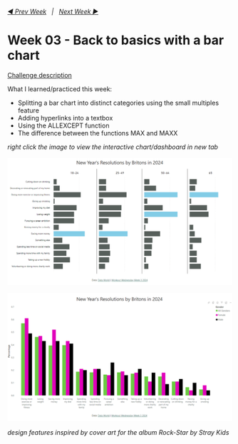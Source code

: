 <h6><a href="../Week_2/README.md">◀  Prev Week</a>&nbsp;&nbsp;&nbsp;|&nbsp;&nbsp;&nbsp;<a href="../Week_4/README.md">Next Week  ▶</a></h6>

# Week 03 - Back to basics with a bar chart

[Challenge description](https://workout-wednesday.com/pbi-2024-w03/)

What I learned/practiced this week:

- Splitting a bar chart into distinct categories using the small multiples feature
- Adding hyperlinks into a textbox
- Using the ALLEXCEPT function
- The difference between the functions MAX and MAXX


<i>right click the image to view the interactive chart/dashboard in new tab</i><br>
<br>
<a href="https://community.fabric.microsoft.com/t5/Data-Stories-Gallery/Workout-Wednesday-2024-Week-3/m-p/3924177#M12531" target="_blank">
<img src="PBI WoW 2024 wk 3 a.png?raw=true" alt="PowerBI Chart/Dashboard">
</a>

<a href="https://community.fabric.microsoft.com/t5/Data-Stories-Gallery/Workout-Wednesday-2024-Week-3/m-p/3924177#M12531" target="_blank">
<img src="PBI WoW 2024 wk 3 b.png?raw=true" alt="PowerBI Chart/Dashboard">
</a>


<i>design features inspired by cover art for the album Rock-Star by Stray Kids</i>
